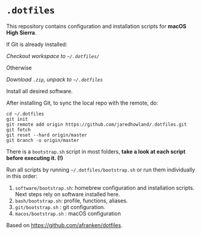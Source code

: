 `.dotfiles`
==========

This repository contains configuration and installation scripts for **macOS High Sierra**.

If Git is already installed:

_Checkout workspace to `~/.dotfiles/`_

Otherwise

_Download `.zip`, unpack to `~/.dotfiles`_

Install all desired software. 

After installing Git, to sync the local repo with the remote, do:

    cd ~/.dotfiles
    git init
    git remote add origin https://github.com/jaredhowland/.dotfiles.git
    git fetch
    git reset --hard origin/master
    git branch -u origin/master

There is a `bootstrap.sh` script in most folders, **take a look at each script before executing it. (!)**

Run all scripts by running `~/.dotfiles/bootstrap.sh` or run them individually in this order:

1. `software/bootstrap.sh`: homebrew configuration and installation scripts. Next steps rely on software installed here.
2. `bash/bootstrap.sh`: profile, functions, aliases.
3. `git/bootstrap.sh` : git configuration.
4. `macos/bootstrap.sh` : macOS configuration

Based on <https://github.com/afranken/dotfiles>.
